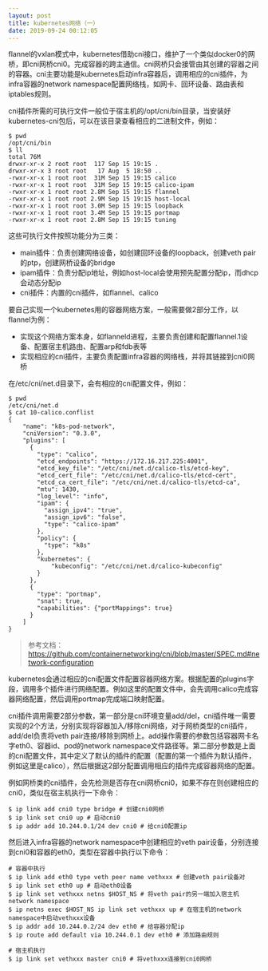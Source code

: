 ```yaml
---
layout: post
title: kubernetes网络（一）
date: 2019-09-24 00:12:05
---
```


flannel的vxlan模式中，kubernetes借助cni接口，维护了一个类似docker0的网桥，即cni网桥cni0。完成容器的跨主通信。cni网桥只会接管由其创建的容器之间的容器。cni主要功能是kubernetes启动infra容器后，调用相应的cni插件，为infra容器的network namespace配置网络栈，如网卡、回环设备、路由表和iptables规则。

cni插件所需的可执行文件一般位于宿主机的/opt/cni/bin目录，当安装好kubernetes-cni包后，可以在该目录查看相应的二进制文件，例如：

```
$ pwd
/opt/cni/bin
$ ll
total 76M
drwxr-xr-x 2 root root  117 Sep 15 19:15 .
drwxr-xr-x 3 root root   17 Aug  5 18:50 ..
-rwxr-xr-x 1 root root  31M Sep 15 19:15 calico
-rwxr-xr-x 1 root root  31M Sep 15 19:15 calico-ipam
-rwxr-xr-x 1 root root 2.8M Sep 15 19:15 flannel
-rwxr-xr-x 1 root root 2.9M Sep 15 19:15 host-local
-rwxr-xr-x 1 root root 3.0M Sep 15 19:15 loopback
-rwxr-xr-x 1 root root 3.4M Sep 15 19:15 portmap
-rwxr-xr-x 1 root root 2.8M Sep 15 19:15 tuning
```

这些可执行文件按照功能分为三类：

- main插件：负责创建网络设备，如创建回环设备的loopback，创建veth pair的ptp，创建网桥设备的bridge
- ipam插件：负责分配ip地址，例如host-local会使用预先配置分配ip，而dhcp会动态分配ip
- cni插件：内置的cni插件，如flannel、calico

要自己实现一个kubernetes用的容器网络方案，一般需要做2部分工作，以flannel为例：

- 实现这个网络方案本身，如flanneld进程，主要负责创建和配置flannel.1设备、配置宿主机路由、配置arp和fdb表等
- 实现相应的cni插件，主要负责配置infra容器的网络栈，并将其链接到cni0网桥

在/etc/cni/net.d目录下，会有相应的cni配置文件，例如：

```
$ pwd
/etc/cni/net.d
$ cat 10-calico.conflist
{
    "name": "k8s-pod-network",
    "cniVersion": "0.3.0",
    "plugins": [
      {
        "type": "calico",
        "etcd_endpoints": "https://172.16.217.225:4001",
        "etcd_key_file": "/etc/cni/net.d/calico-tls/etcd-key",
        "etcd_cert_file": "/etc/cni/net.d/calico-tls/etcd-cert",
        "etcd_ca_cert_file": "/etc/cni/net.d/calico-tls/etcd-ca",
        "mtu": 1430,
        "log_level": "info",
        "ipam": {
          "assign_ipv4": "true",
          "assign_ipv6": "false",
          "type": "calico-ipam"
        },
        "policy": {
          "type": "k8s"
        },
        "kubernetes": {
            "kubeconfig": "/etc/cni/net.d/calico-kubeconfig"
        }
      },
      {
        "type": "portmap",
        "snat": true,
        "capabilities": {"portMappings": true}
      }
    ]
}
```

> 参考文档：https://github.com/containernetworking/cni/blob/master/SPEC.md#network-configuration

kubernetes会通过相应的cni配置文件配置容器网络方案。根据配置的plugins字段，调用多个插件进行网络配置。例如这里的配置文件中，会先调用calico完成容器网络配置，然后调用portmap完成端口映射配置。

cni插件调用需要2部分参数，第一部分是cni环境变量add/del，cni插件唯一需要实现的2个方法，分别实现将容器加入/移除cni网络，对于网桥类型的cni插件，add/del负责将veth pair连接/移除到网桥上。add操作需要的参数包括容器网卡名字eth0、容器id、pod的network namespace文件路径等。第二部分参数是上面的cni配置文件，其中定义了默认的插件的配置（配置的第一个插件为默认插件，例如这里是calico），然后根据这2部分配置调用相应的插件完成容器网络的配置。

例如网桥类的cni插件，会先检测是否存在cni网桥cni0，如果不存在则创建相应的cni0，类似在宿主机执行一下命令：

```
$ ip link add cni0 type bridge # 创建cni0网桥
$ ip link set cni0 up # 启动cni0
$ ip addr add 10.244.0.1/24 dev cni0 # 给cni0配置ip
```

然后进入infra容器的network namespace中创建相应的veth pair设备，分别连接到cni0和容器的eth0，类型在容器中执行以下命令：

```
# 容器中执行
$ ip link add eth0 type veth peer name vethxxx # 创建veth pair设备对
$ ip link set eth0 up # 启动eth0设备
$ ip link set vethxxx netns $HOST_NS # 将veth pair的另一端加入宿主机network namespace
$ ip netns exec $HOST_NS ip link set vethxxx up # 在宿主机的network namespace中启动vethxxx设备
$ ip addr add 10.244.0.2/24 dev eth0 # 给容器分配ip
$ ip route add default via 10.244.0.1 dev eth0 # 添加路由规则

# 宿主机执行
$ ip link set vethxxx master cni0 # 将vethxxx连接到cni0网桥
```
